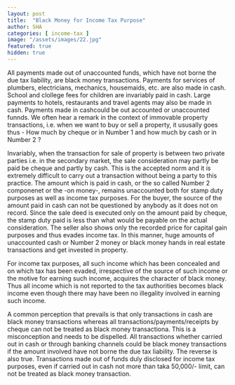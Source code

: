 ```yaml
---
layout: post
title:  "Black Money for Income Tax Purpose"
author: SHA
categories: [ income-tax ]
image: "/assets/images/22.jpg"
featured: true
hidden: true
---
```

All payments made out of unaccounted funds, which have not borne the due tax liability, are black money transactions. Payments for services of plumbers, electricians, mechanics, housemaids, etc. are also made in cash. School and clollege fees for children are invariably paid in cash. Large payments to hotels, restaurants and travel agents may also be made in cash. Payments made in cashcould be out accounted or unaccounted funnds. We often hear a remark in the context of immovable property transactions, i.e. when we want to buy or sell a property, it ususally goes thus - How much by cheque or in Number 1 and how much by cash or in Number 2 ?

Invariably, when the transaction for sale of property is between two private parties i.e. in the secondary market, the sale consideration may partly be paid be cheque and partly by cash. This is the accepted norm and it is extremely difficult to carry out a transaction without being a party to this practice. The amount which is paid in cash, or the so called Number 2 componenet or the -on money-, remains unaccounted both for stamp duty purposes as well as income tax purposes. For the buyer, the source of the amount paid in cash can not be questioned by anybody as it does not on record. Since the sale deed is executed only on the amount paid by cheque, the stamp duty paid is less than what would be payable on the actual consideration. The seller also shows only the recorded price for capital gain purposes and thus evades income tax. In this manner, huge amounts of unaccounted cash or Number 2 money or black money hands in real estate transactions and get invested in property.

For income tax purposes, all such income which has been concealed and on which tax has been evaded, irrespective of the source of such income or the motive for earning such income, acquires the character of black money. Thus all income which is not reported to the tax authorities becomes black income even though there may have been no illegality involved in earning such income.

A common perception that prevails is that only transactions in cash are black money transactions whereas all transactions/payments/receipts by cheque can not be treated as black money transactiona. This is a misconception and needs to be dispelled. All transactions whether carried out in cash or through banking channels could be black money transactions if the amount involved have not borne the due tax liability. The reverse is also true. Transactions made out of funds duly disclosed for income tax purposes, even if carried out in cash not more than taka 50,000/- limit, can not be treated as black money transaction. 

